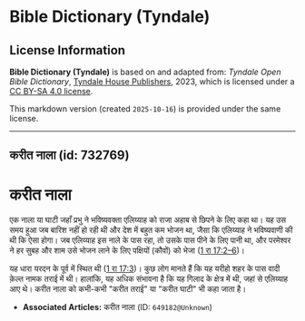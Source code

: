 # Bible Dictionary (Tyndale)

## License Information

**Bible Dictionary (Tyndale)** is based on and adapted from: _Tyndale Open Bible Dictionary_, [Tyndale House Publishers](https://tyndaleopenresources.com/), 2023, which is licensed under a [CC BY-SA 4.0 license](https://creativecommons.org/licenses/by-sa/4.0/legalcode.en).

This markdown version (created `2025-10-16`) is provided under the same license.



--------------------------------

## करीत नाला (id: 732769)

करीत नाला
=========

एक नाला या घाटी जहाँ प्रभु ने भविष्यवक्ता एलिय्याह को राजा अहाब से छिपने के लिए कहा था। यह उस समय हुआ जब बारिश नहीं हो रही थी और देश में बहुत कम भोजन था, जैसा कि एलिय्याह ने भविष्यवाणी की थी कि ऐसा होगा। जब एलिय्याह इस नाले के पास रहा, तो उसके पास पीने के लिए पानी था, और परमेश्वर ने हर सुबह और शाम उसे भोजन लाने के लिए पक्षियों (कौवों) को भेजा ([1 रा 17:2–6](https://ref.ly/1Kgs17:2-1Kgs17:6))।

यह धारा यरदन के पूर्व में स्थित थी ([1 रा 17:3](https://ref.ly/1Kgs17:3))। कुछ लोग मानते हैं कि यह यरीहो शहर के पास वादी क़ेल्त नामक तराई में थी। हालांकि, यह अधिक संभावना है कि यह गिलाद के क्षेत्र में थी, जहां से एलिय्याह आए थे। करीत नाला को कभी\-कभी "करीत तराई" या "करीत घाटी" भी कहा जाता है।

* **Associated Articles:** करीत नाला (ID: `649182@Unknown`)

